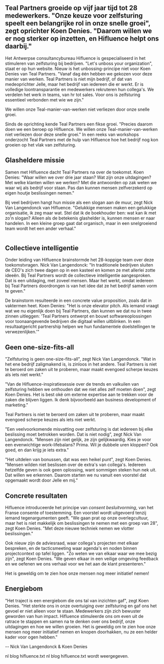 <!-- title: Teal-manier-van-werken bewaren ondanks onze snelle groei  -->
<!-- author: Nick Van Langendonck & Koen Denies -->
<!-- date: 2020-10-12 -->
<!-- img: /assets/img/blogimages/hifluence-blog.jpg -->

<h2>
Teal Partners groeide op vijf jaar tijd tot 28 medewerkers. "Onze keuze voor zelfsturing speelt een belangrijke rol in onze snelle groei", zegt oprichter Koen Denies. "Daarom willen we er nog sterker op inzetten, en Hifluence helpt ons daarbij." 
</h2> 

<p>
Het Antwerpse consultancybureau Hifluence is gespecialiseerd in het stimuleren van zelfsturing bij bedrijven. "Let's unboss your organization", staat er op hun website.
Nieuw is het unbossing-principe niet voor Koen Denies van Teal Partners. "Vanaf dag één hebben we gekozen voor deze manier van werken. Teal Partners is niet mijn bedrijf, of dat van medeoprichter Jelle, maar het bedrijf van iedereen die er werkt. Er is volledige loontransparantie en medewerkers rekruteren hun collega's. We verdelen het werk in teams, van hr tot sales. Voor ons is zelfsturing essentieel verbonden met wie we zijn."
</p>

<p class="blogpost__quote">
      We willen onze Teal-manier-van-werken niet verliezen door onze snelle groei.
</p>
<p>
Sinds de oprichting kende Teal Partners een fikse groei. "Precies daarom doen we een beroep op Hifluence. We willen onze Teal-manier-van-werken niet verliezen door deze snelle groei." In een reeks van workshops onderzocht Teal Partners met de hulp van Hifluence hoe het bedrijf nog kon groeien op het vlak van zelfsturing. 
</p>

<h2>Glasheldere missie</h2>
<p>
Samen met Hifluence dacht Teal Partners na over de toekomst. Koen Denies: "Waar willen we over drie jaar staan? Wat zijn onze uitdagingen? Met welke klanten willen we werken? Met die antwoorden op zak weten we waar wij als bedrijf voor staan. Pas dan kunnen mensen zelfverzekerd op eigen houtje beslissingen nemen."
</p>

<p>
Bij veel bedrijven hangt hun missie als een slogan aan de muur, zegt Nick Van Langendonck van Hifluence. "Gelukkige mensen maken een gelukkige organisatie, ik zeg maar wat. Stel dat ik de boekhouder ben: wat kan ik met zo'n slogan? Alleen als de betekenis glashelder is, kunnen mensen er naar handelen. In een kleine groep gaat dat organisch, maar in een snelgroeiend team wordt het een ander verhaal."
</p>
 
<p class="page__image--wide">
      <img src="/assets/img/blogimages/hifluence-blog.jpg" alt="">
</p>

<h2>Collectieve intelligentie</h2>
<p>
Onder leiding van Hifluence brainstormde het 28-koppige team over deze toekomstvragen. Nick Van Langendonck: "In traditionele bedrijven sluiten de CEO's zich twee dagen op in een kasteel en komen ze met allerlei zotte ideeën. Bij Teal Partners wordt de collectieve intelligentie aangesproken. Dat is een uitdaging, met zoveel mensen. Maar het werkt, omdat iedereen bij Teal Partners doordrongen is van het idee dat ze het bedrijf samen vorm te geven."
</p>

<p> 
De brainstorm resulteerde in een concrete value proposition, zoals dat in vaktermen heet. Koen Denies: "Het is onze elevator pitch. Als iemand vraagt wat we nu eigenlijk doen bij Teal Partners, dan kunnen we dat nu in twee zinnen uitleggen: 'Teal Partners ontwerpt en bouwt softwareoplossingen voor toonaangevende bedrijven die digitaal willen uitblinken. In een resultaatgericht partnership helpen we hun fundamentele doelstellingen te verwezenlijken.'"
</p>

<h2>Geen one-size-fits-all</h2>
<p>
"Zelfsturing is geen one-size-fits-all", zegt Nick Van Langendonck. "Wat in het ene bedrijf zaligmakend is, is zinloos in het andere. Teal Partners is niet te beroerd om zaken uit te proberen, maar maakt evengoed scherpe keuzes als iets niet werkt."
</p>

<p>
"Van de Hifluence-inspiratiesessie over de trends en valkuilen van zelfsturing hebben we onthouden dat we niet alles zelf moeten doen", zegt Koen Denies. Het is best oké om externe expertise aan te trekken voor de zaken die blijven liggen. Ik denk bijvoorbeeld aan business development of marketing."
</p>
<p class="blogpost__quote">
     Teal Partners is niet te beroerd om zaken uit te proberen, maar maakt evengoed scherpe keuzes als iets niet werkt.
</p>
<p> 
"Een veelvoorkomende misvatting over zelfsturing is dat iedereen bij elke beslissing moet betrokken worden. Dat is niet nodig", zegt Nick Van Langendonck. "Mensen zijn niet gelijk, ze zijn gelijkwaardig. Kies je voor een evenwichtige work-lifebalans? Prima. Wil je dubbele uren kloppen? Ook goed, en dan krijg je iets extra."
</p>
<p>
"Het uitdelen van bonussen, dat was een heikel punt", zegt Koen Denies. "Mensen wilden niet beslissen over de extra's van collega's. Iedereen hetzelfde geven is ook geen oplossing, want sommigen steken hun nek uit. Dat willen we erkennen. Daarom starten we nu vanuit een voorstel dat opgemaakt wordt door Jelle en mij."
</p>


<h2>Concrete resultaten</h2>
<p>
Hifluence introduceerde het principe van <i>consent besluitvorming</i>, van het Franse consente of toestemming. Een voorstel wordt uitgevoerd tenzij iemand tegenargumenten geeft. "We gaan prat op onze overlegcultuur, maar het is niet makkelijk om beslissingen te nemen met een groep van 28", zegt Koen Denies. "Met deze nieuwe techniek nemen we vlotter beslissingen."
</p>   
<p>
Ook nieuw zijn de adviesraad, waar collega's projecten met elkaar bespreken, en de tacticsmeeting waar agenda's en noden binnen projectcontext op tafel liggen. "Zo weten we van elkaar waar we mee bezig zijn", zegt Koen Denies. "We geven elkaar in een veilige omgeving feedback en we oefenen we ons verhaal voor we het aan de klant presenteren."
</p> 

<p class="blogpost__quote">
      Het is geweldig om te zien hoe onze mensen nog meer initiatief nemen!
</p>

<h2>Energiebom</h2>
<p>
"Het traject is een energiebom die ons tal van inzichten gaf", zegt Koen Denies. "Het sterkte ons in onze overtuiging over zelfsturing en gaf ons het gevoel er niet alleen voor te staan. Medewerkers zijn zich bewuster geworden van hun impact. Hifluence stimuleerde ons om even uit de ratrace te stappen en samen na te denken over ons bedrijf, onze uitdagingen en hoe we willen groeien. Het is geweldig om te zien hoe onze mensen nog meer initiatief nemen en knopen doorhakken, nu ze een helder kader voor ogen hebben."
</p>   

<p class="blogpost__content__outro">
-- Nick Van Langendonck & Koen Denies
</p>





nl blog hifluence.txt
nl blog hifluence.txt wordt weergegeven.